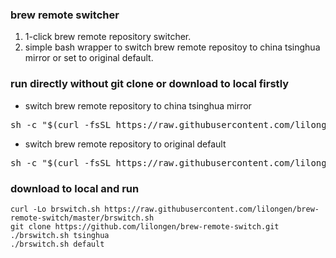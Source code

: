 ### brew remote switcher
1. 1-click brew remote repository switcher.
2. simple bash wrapper to switch brew remote repositoy to china tsinghua mirror or set to original default.
### run directly without git clone or download to local firstly
* switch brew remote repository to china tsinghua mirror
<pre>sh -c "$(curl -fsSL https://raw.githubusercontent.com/lilongen/brew-remote-switch/master/brswitch.sh)" "" tsinghua</pre>
* switch brew remote repository to original default
<pre>sh -c "$(curl -fsSL https://raw.githubusercontent.com/lilongen/brew-remote-switch/master/brswitch.sh" "" default</pre>


### download to local and run
```shell
curl -Lo brswitch.sh https://raw.githubusercontent.com/lilongen/brew-remote-switch/master/brswitch.sh
git clone https://github.com/lilongen/brew-remote-switch.git
./brswitch.sh tsinghua
./brswitch.sh default
```
